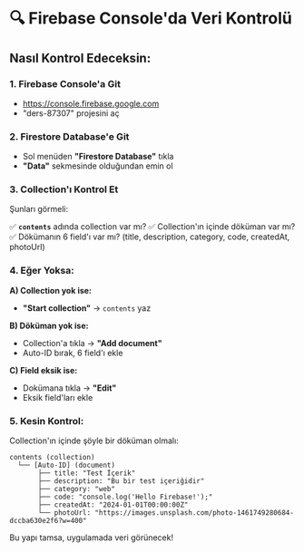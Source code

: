 # 🔍 Firebase Console'da Veri Kontrolü

## Nasıl Kontrol Edeceksin:

### 1. Firebase Console'a Git
- https://console.firebase.google.com
- "ders-87307" projesini aç

### 2. Firestore Database'e Git
- Sol menüden **"Firestore Database"** tıkla
- **"Data"** sekmesinde olduğundan emin ol

### 3. Collection'ı Kontrol Et
Şunları görmeli:

✅ **`contents`** adında collection var mı?
✅ Collection'ın içinde döküman var mı?
✅ Dökümanın 6 field'ı var mı? (title, description, category, code, createdAt, photoUrl)

### 4. Eğer Yoksa:
**A) Collection yok ise:**
- **"Start collection"** → `contents` yaz

**B) Döküman yok ise:**
- Collection'a tıkla → **"Add document"**
- Auto-ID bırak, 6 field'ı ekle

**C) Field eksik ise:**
- Dokümana tıkla → **"Edit"**
- Eksik field'ları ekle

### 5. Kesin Kontrol:
Collection'ın içinde şöyle bir döküman olmalı:

```
contents (collection)
  └── [Auto-ID] (document)
       ├── title: "Test İçerik"
       ├── description: "Bu bir test içeriğidir" 
       ├── category: "web"
       ├── code: "console.log('Hello Firebase!');"
       ├── createdAt: "2024-01-01T00:00:00Z"
       └── photoUrl: "https://images.unsplash.com/photo-1461749280684-dccba630e2f6?w=400"
```

Bu yapı tamsa, uygulamada veri görünecek!